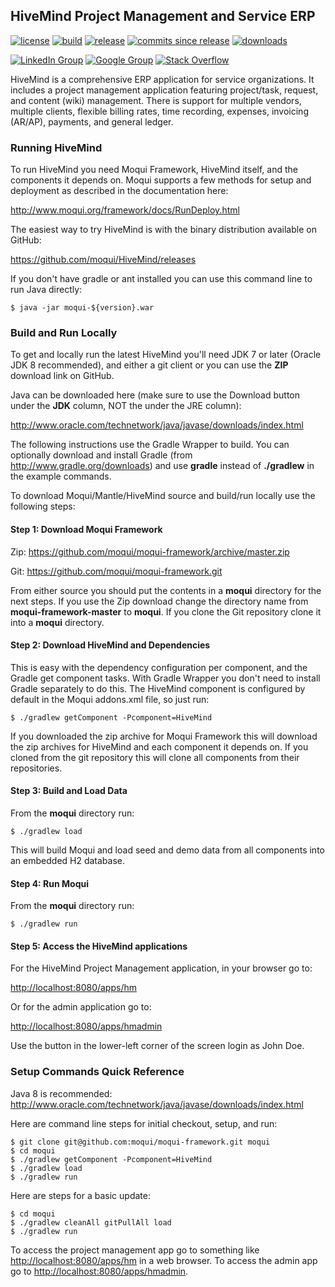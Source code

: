 ## HiveMind Project Management and Service ERP

[![license](http://img.shields.io/badge/license-CC0%201.0%20Universal-blue.svg)](https://github.com/moqui/HiveMind/blob/master/LICENSE.md)
[![build](https://travis-ci.org/moqui/HiveMind.svg)](https://travis-ci.org/moqui/HiveMind)
[![release](http://img.shields.io/github/release/moqui/HiveMind.svg)](https://github.com/moqui/HiveMind/releases)
[![commits since release](http://img.shields.io/github/commits-since/moqui/HiveMind/v1.2.0.svg)](https://github.com/moqui/HiveMind/commits/master)
[![downloads](http://img.shields.io/github/downloads/moqui/HiveMind/total.svg)](https://github.com/moqui/HiveMind/releases)

[![LinkedIn Group](https://img.shields.io/badge/linked%20in%20group-moqui-blue.svg)](https://www.linkedin.com/groups/4640689)
[![Google Group](https://img.shields.io/badge/google%20group-moqui--applications-blue.svg)](https://groups.google.com/d/forum/moqui-applications)
[![Stack Overflow](https://img.shields.io/badge/stack%20overflow-moqui-blue.svg)](http://stackoverflow.com/questions/tagged/moqui)

HiveMind is a comprehensive ERP application for service organizations. It includes a project management application 
featuring project/task, request, and content (wiki) management. There is support for multiple vendors, multiple clients, 
flexible billing rates, time recording, expenses, invoicing (AR/AP), payments, and general ledger.

### Running HiveMind

To run HiveMind you need Moqui Framework, HiveMind itself, and the components it depends on. Moqui supports a few 
methods for setup and deployment as described in the documentation here:

<http://www.moqui.org/framework/docs/RunDeploy.html>

The easiest way to try HiveMind is with the binary distribution available on GitHub:

<https://github.com/moqui/HiveMind/releases>

If you don't have gradle or ant installed you can use this command line to run Java directly:

    $ java -jar moqui-${version}.war

### Build and Run Locally

To get and locally run the latest HiveMind you'll need JDK 7 or later (Oracle JDK 8 recommended), and either a git 
client or you can use the **ZIP** download link on GitHub.

Java can be downloaded here (make sure to use the Download button under the **JDK** column, NOT the under the JRE column):

<http://www.oracle.com/technetwork/java/javase/downloads/index.html>

The following instructions use the Gradle Wrapper to build. You can optionally download and install Gradle 
(from <http://www.gradle.org/downloads>) and use **gradle** instead of **./gradlew** in the example commands.

To download Moqui/Mantle/HiveMind source and build/run locally use the following steps:

#### Step 1: Download Moqui Framework

Zip: <https://github.com/moqui/moqui-framework/archive/master.zip>

Git: <https://github.com/moqui/moqui-framework.git>

From either source you should put the contents in a **moqui** directory for the next steps. If you use the Zip download 
change the directory name from **moqui-framework-master** to **moqui**. If you clone the Git repository clone it into 
a **moqui** directory. 

#### Step 2: Download HiveMind and Dependencies

This is easy with the dependency configuration per component, and the Gradle get component tasks. With Gradle Wrapper 
you don't need to install Gradle separately to do this. The HiveMind component is configured by default in the Moqui 
addons.xml file, so just run:

    $ ./gradlew getComponent -Pcomponent=HiveMind

If you downloaded the zip archive for Moqui Framework this will download the zip archives for HiveMind and each 
component it depends on. If you cloned from the git repository this will clone all components from their repositories. 

#### Step 3: Build and Load Data

From the **moqui** directory run:
 
    $ ./gradlew load

This will build Moqui and load seed and demo data from all components into an embedded H2 database.

#### Step 4: Run Moqui

From the **moqui** directory run:
 
    $ ./gradlew run

#### Step 5: Access the HiveMind applications

For the HiveMind Project Management application, in your browser go to:

<http://localhost:8080/apps/hm>

Or for the admin application go to:

<http://localhost:8080/apps/hmadmin>

Use the button in the lower-left corner of the screen login as John Doe.

### Setup Commands Quick Reference

Java 8 is recommended: <http://www.oracle.com/technetwork/java/javase/downloads/index.html>

Here are command line steps for initial checkout, setup, and run:

    $ git clone git@github.com:moqui/moqui-framework.git moqui
    $ cd moqui
    $ ./gradlew getComponent -Pcomponent=HiveMind
    $ ./gradlew load
    $ ./gradlew run

Here are steps for a basic update:

    $ cd moqui
    $ ./gradlew cleanAll gitPullAll load
    $ ./gradlew run

To access the project management app go to something like <http://localhost:8080/apps/hm> in a
web browser. To access the admin app go to <http://localhost:8080/apps/hmadmin>.
